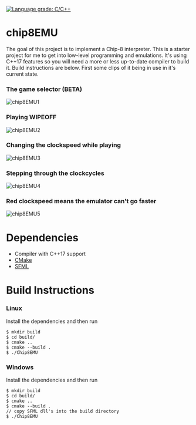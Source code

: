 [![Language grade: C/C++](https://img.shields.io/lgtm/grade/cpp/g/jabra98/chip8EMU.svg?logo=lgtm&logoWidth=18)](https://lgtm.com/projects/g/jabra98/chip8EMU/context:cpp)

# chip8EMU
The goal of this project is to implement a Chip-8 interpreter. This is a starter project for me to get into low-level programming and emulations. It's using C++17 features so you will need a more or less up-to-date compiler to build it. Build instructions are below. 
First some clips of it being in use in it's current state.

### The game selector (BETA)
![chip8EMU1](https://user-images.githubusercontent.com/34109209/79055103-86d8ca00-7c4a-11ea-9bc2-6717a2c61569.gif)

### Playing WIPEOFF
![chip8EMU2](https://user-images.githubusercontent.com/34109209/79055105-88a28d80-7c4a-11ea-9040-13f0af89f284.gif)

### Changing the clockspeed while playing
![chip8EMU3](https://user-images.githubusercontent.com/34109209/79055106-893b2400-7c4a-11ea-83af-9a4dcdf40f95.gif)

### Stepping through the clockcycles
![chip8EMU4](https://user-images.githubusercontent.com/34109209/79055107-8a6c5100-7c4a-11ea-8b15-e68b2812e26d.gif)

### Red clockspeed means the emulator can't go faster
![chip8EMU5](https://user-images.githubusercontent.com/34109209/79055109-8b9d7e00-7c4a-11ea-8076-5a5dfb93a926.gif)

# Dependencies
- Compiler with C++17 support
- [CMake](https://cmake.org/)
- [SFML](https://www.sfml-dev.org/)

# Build Instructions
### Linux
Install the dependencies and then run
```console
$ mkdir build
$ cd build/
$ cmake ..
$ cmake --build .
$ ./Chip8EMU
```

### Windows
Install the dependencies and then run
```console
$ mkdir build
$ cd build/
$ cmake ..
$ cmake --build .
// copy SFML dll's into the build directory
$ ./Chip8EMU
```
